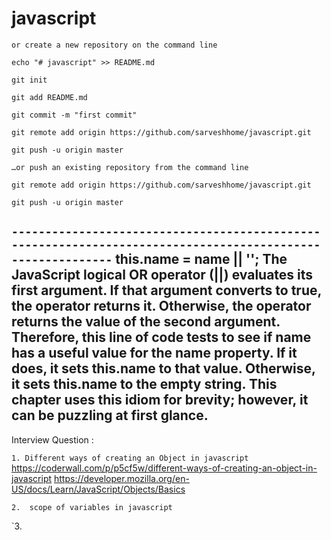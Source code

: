 # javascript


`or create a new repository on the command line`

`echo "# javascript" >> README.md`

`git init`

`git add README.md`

`git commit -m "first commit"`

`git remote add origin https://github.com/sarveshhome/javascript.git`

`git push -u origin master`

`…or push an existing repository from the command line`





`git remote add origin https://github.com/sarveshhome/javascript.git`

`git push -u origin master`

`-----------------------------------------------------------------------------------------------------------`
this.name = name || '';
The JavaScript logical OR operator (||) evaluates its first argument. If that argument converts to true, the operator returns it. Otherwise, the operator returns the value of the second argument. Therefore, this line of code tests to see if name has a useful value for the name property. If it does, it sets this.name to that value. Otherwise, it sets this.name to the empty string. This chapter uses this idiom for brevity; however, it can be puzzling at first glance.
-----------------------------------------------------------------------------------------------------------------

Interview Question :

`1. Different ways of creating an Object in javascript`
    https://coderwall.com/p/p5cf5w/different-ways-of-creating-an-object-in-javascript
    https://developer.mozilla.org/en-US/docs/Learn/JavaScript/Objects/Basics

`2.  scope of variables in javascript `

`3. 
